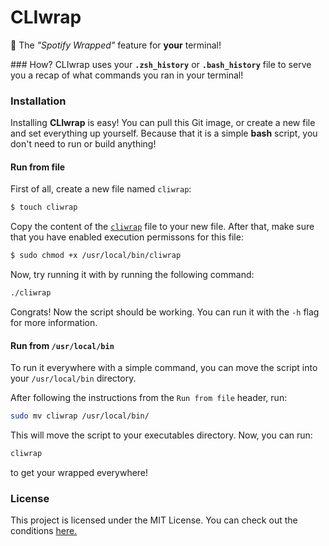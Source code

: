 # CLIwrap
🎉 The *"Spotify Wrapped"* feature for **your** terminal!

### How?
CLIwrap uses your **`.zsh_history`** or **`.bash_history`** file to serve you a recap of what commands you ran in your terminal!

### Installation
Installing **CLIwrap** is easy! You can pull this Git image, or create a new file and set everything up yourself. Because that it is a simple **bash** script, you don't need to run or build anything!

#### Run from file
First of all, create a new file named `cliwrap`:

```bash
$ touch cliwrap
```

Copy the content of the [`cliwrap`](CLIWRAP) file to your new file. After that, make sure that you have enabled execution permissons for this file:

```bash
$ sudo chmod +x /usr/local/bin/cliwrap
```

Now, try running it with by running the following command:

```bash
./cliwrap
```

Congrats! Now the script should be working. You can run it with the `-h` flag for more information.

#### Run from `/usr/local/bin`

To run it everywhere with a simple command, you can move the script into your `/usr/local/bin` directory.

After following the instructions from the `Run from file` header, run:

```bash
sudo mv cliwrap /usr/local/bin/
```

This will move the script to your executables directory. Now, you can run:

```bash
cliwrap
```

to get your wrapped everywhere!

### License
This project is licensed under the MIT License. You can check out the conditions [here.](LICENSE)
